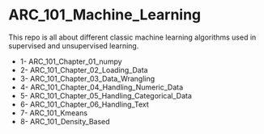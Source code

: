 # ARC_101_Machine_Learning
This repo is all about different classic machine learning algorithms used in supervised and unsupervised learning.
* 1- ARC_101_Chapter_01_numpy
* 2- ARC_101_Chapter_02_Loading_Data
* 3- ARC_101_Chapter_03_Data_Wrangling
* 4- ARC_101_Chapter_04_Handling_Numeric_Data
* 5- ARC_101_Chapter_05_Handling_Categorical_Data
* 6- ARC_101_Chapter_06_Handling_Text
* 7- ARC_101_Kmeans
* 8- ARC_101_Density_Based
